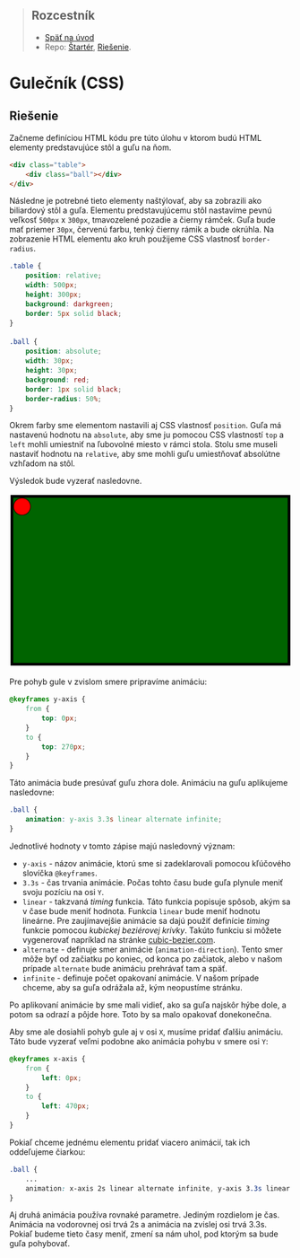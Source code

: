 <div class="hidden">

> ## Rozcestník
> - [Späť na úvod](../../README.md)
> - Repo: [Štartér](/../../tree/main/css/pool), [Riešenie](/../../tree/solution/css/pool).

# Gulečník (CSS)

</div>

## Riešenie

Začneme definíciou HTML kódu pre túto úlohu v ktorom budú HTML elementy predstavujúce stôl a guľu na ňom.

```html
<div class="table">
    <div class="ball"></div>
</div>
```

Následne je potrebné tieto elementy naštýlovať, aby sa zobrazili ako biliardový stôl a guľa. Elementu predstavujúcemu stôl nastavíme pevnú veľkosť `500px` x `300px`, tmavozelené pozadie a čierny rámček. Guľa bude mať priemer `30px`, červenú farbu, tenký čierny rámik a bude okrúhla. Na zobrazenie HTML elementu ako kruh použijeme CSS vlastnosť `border-radius`.

```css
.table {
    position: relative;
    width: 500px;
    height: 300px;
    background: darkgreen;
    border: 5px solid black;
}

.ball {
    position: absolute;
    width: 30px;
    height: 30px;
    background: red;
    border: 1px solid black;
    border-radius: 50%;
}
```

Okrem farby sme elementom nastavili aj CSS vlastnosť `position`. Guľa má nastavenú hodnotu na `absolute`, aby sme ju pomocou CSS vlastností `top` a `left` mohli umiestniť na ľubovolné miesto v rámci stola. Stolu sme museli nastaviť hodnotu na `relative`, aby sme mohli guľu umiestňovať absolútne vzhľadom na stôl.

Výsledok bude vyzerať nasledovne.

![Zobrazenie guličky a stola](images_pool/riesenie1.png)

Pre pohyb gule v zvislom smere pripravíme animáciu:

```css
@keyframes y-axis {
    from {
        top: 0px;
    }
    to {
        top: 270px;
    }
}
```

Táto animácia bude presúvať guľu zhora dole. Animáciu na guľu aplikujeme nasledovne:

```css
.ball {
    animation: y-axis 3.3s linear alternate infinite;
}
```

Jednotlivé hodnoty v tomto zápise majú nasledovný význam:

- `y-axis` - názov animácie, ktorú sme si zadeklarovali pomocou kľúčového slovíčka `@keyframes`.
- `3.3s` - čas trvania animácie. Počas tohto času bude guľa plynule meniť svoju pozíciu na osi `Y`.
- `linear` - takzvaná *timing* funkcia. Táto funkcia popisuje spôsob, akým sa v čase bude meniť hodnota. Funkcia `linear` bude meniť hodnotu lineárne. Pre zaujímavejšie animácie sa dajú použiť definície *timing* funkcie pomocou _kubickej beziérovej krivky_. Takúto funkciu si môžete vygenerovať napríklad na stránke [cubic-bezier.com](https://cubic-bezier.com).
- `alternate` - definuje smer animácie (`animation-direction`). Tento smer môže byť od začiatku po koniec, od konca po začiatok, alebo v našom prípade `alternate` bude animáciu prehrávať tam a späť.
- `infinite` - definuje počet opakovaní animácie. V našom prípade chceme, aby sa guľa odrážala až, kým neopustíme stránku.

Po aplikovaní animácie by sme mali vidieť, ako sa guľa najskôr hýbe dole, a potom sa odrazí a pôjde hore. Toto by sa malo opakovať donekonečna.

Aby sme ale dosiahli pohyb gule aj v osi `X`, musíme pridať ďalšiu animáciu. Táto bude vyzerať veľmi podobne ako animácia pohybu v smere osi `Y`:

```css
@keyframes x-axis {
    from {
        left: 0px;
    }
    to {
        left: 470px;
    }
}
```

Pokiaľ chceme jednému elementu pridať viacero animácií, tak ich oddeľujeme čiarkou:

```css
.ball {
    ... 
    animation: x-axis 2s linear alternate infinite, y-axis 3.3s linear alternate infinite;
}
```

Aj druhá animácia používa rovnaké parametre. Jediným rozdielom je čas. Animácia na vodorovnej osi trvá 2s a animácia na zvislej osi trvá 3.3s. Pokiaľ budeme tieto časy meniť, zmení sa nám uhol, pod ktorým sa bude guľa pohybovať.